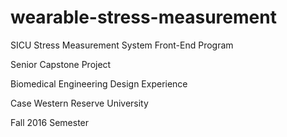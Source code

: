 # wearable-stress-measurement
SICU Stress Measurement System Front-End Program

Senior Capstone Project

Biomedical Engineering Design Experience

Case Western Reserve University

Fall 2016 Semester
